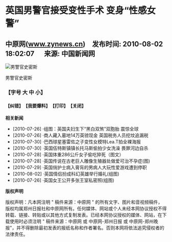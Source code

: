# 英国男警官接受变性手术 变身“性感女警”

## 中原网(www.zynews.cn)　发布时间: 2010-08-02 18:02:07 　 来源: 中国新闻网

<img src="../../../images/2010-08/02/xin_42080702180293709275.jpg" alt="男警官史密斯" />

男警官史密斯

### 【字号 大 中 小】

#### 【纠错】　【我要爆料】　【打印】　【关闭】

**相关新闻**

-   [2010-07-26] ·组图：英国夫妇生下“黑白双煞”双胞胎 震惊全球
-   [2010-07-26] ·商人藏入墓地14万英镑现金 英国税务人员挖坟追漏税
-   [2010-07-30] ·巴西球星塞雷佐之子变性女模特Lea.T拍全裸海报
-   [2010-07-30] ·英国伍特斯镇镇长托马斯偷拍少女洗澡 畏罪河边自杀
-   [2010-07-28] ·英国体重286公斤女子偷吃猝死（图文）
-   [2010-07-28] ·英国传说在古老巨人雕像生殖器处做爱可治不孕症(图)
-   [2010-07-29] ·英国俏护士病入膏肓的男病人大玩性爱游戏遭到停职
-   [2010-08-02] ·英国情侣扮成科幻英雄举行婚礼(组图)
-   [2010-07-26] ·英国女王公开多张王室私密照(组图)

**版权声明**

版权声明：凡本网注明 " 稿件来源：中原网 " 的所有文字、图片和音视频稿件，版权均属郑州日报社和中原网所有。任何媒体、网站或个人未经本网协议授权不得转载、链接、转贴或以其他方式复制发表。已经本网协议授权的媒体、网站，在下载使用时必须注明 " 稿件来源：中原网 或 中原网-郑州日报 或 中原网-郑州晚报"，并不得删除最初发表的报纸名称和作者署名。否则本网将依法追究侵权者的法律责任。